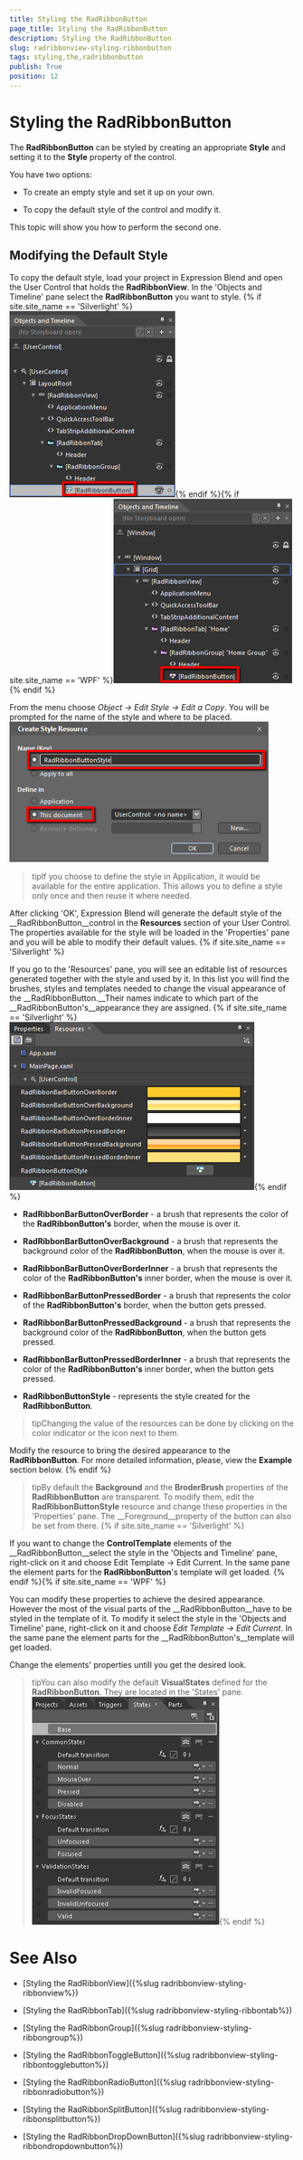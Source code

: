 ```yaml
---
title: Styling the RadRibbonButton
page_title: Styling the RadRibbonButton
description: Styling the RadRibbonButton
slug: radribbonview-styling-ribbonbutton
tags: styling,the,radribbonbutton
publish: True
position: 12
---
```


# Styling the RadRibbonButton



The __RadRibbonButton__ can be styled by creating an appropriate __Style__ and setting it to the __Style__ property of the control.
			

You have two options:

* To create an empty style and set it up on your own.

* To copy the default style of the control and modify it.

This topic will show you how to perform the second one.

## Modifying the Default Style

To copy the default style, load your project in Expression Blend and open the User Control that holds the __RadRibbonView__. In the 'Objects and Timeline' pane select the __RadRibbonButton__ you want to style.
				{% if site.site_name == 'Silverlight' %}![](images/RibbonView_Styling_Button_Locate.png){% endif %}{% if site.site_name == 'WPF' %}![](images/RibbonView_Styling_Button_LocateWPF.png){% endif %}

From the menu choose *Object -> Edit Style -> Edit a Copy*. You will be prompted for the name of the style and where to be placed.
				![](images/RibbonView_Styling_Button_CreateStyle.png)

>tipIf you choose to define the style in Application, it would be available for the entire application. This allows you to define a style only once and then reuse it where needed.

After clicking 'OK', Expression Blend will generate the default style of the __RadRibbonButton__control in the __Resources__ section of your User Control. The properties available for the style will be loaded in the 'Properties' pane and you will be able to modify their default values.
				{% if site.site_name == 'Silverlight' %}

If you go to the 'Resources' pane, you will see an editable list of resources generated together with the style and used by it. In this list you will find the brushes, styles and templates needed to change the visual appearance of the __RadRibbonButton.__Their names indicate to which part of the __RadRibbonButton's__appearance they are assigned.
					{% if site.site_name == 'Silverlight' %}![](images/RibbonView_Styling_Button_Resources.png){% endif %}

* __RadRibbonBarButtonOverBorder__ - a brush that represents the color of the __RadRibbonButton's__ border, when the mouse is over it.
          

* __RadRibbonBarButtonOverBackground__ - a brush that represents the background color of the __RadRibbonButton__, when the mouse is over it.
          

* __RadRibbonBarButtonOverBorderInner__ - a brush that represents the color of the __RadRibbonButton's__ inner border, when the mouse is over it.
          

* __RadRibbonBarButtonPressedBorder__ - a brush that represents the color of the __RadRibbonButton's__ border, when the button gets pressed.
          

* __RadRibbonBarButtonPressedBackground__ - a brush that represents the background color of the __RadRibbonButton__, when the button gets pressed.
          

* __RadRibbonBarButtonPressedBorderInner__ - a brush that represents the color of the __RadRibbonButton's__ inner border, when the button gets pressed.
          

* __RadRibbonButtonStyle__ - represents the style created for the __RadRibbonButton__.
          

>tipChanging the value of the resources can be done by clicking on the color indicator or the icon next to them.

Modify the resource to bring the desired appearance to the __RadRibbonButton__. For more detailed information, please, view the __Example__ section below.
					{% endif %}

>tipBy default the __Background__ and the __BroderBrush__ properties of the __RadRibbonButton__ are transparent. To modify them, edit the __RadRibbonButtonStyle__ resource and change these properties in the 'Properties' pane. The __Foreground__property of the button can also be set from there.
          {% if site.site_name == 'Silverlight' %}

If you want to change the __ControlTemplate__ elements of the __RadRibbonButton__select the style in the 'Objects and Timeline' pane, right-click on it and choose Edit Template -> Edit Current. In the same pane the element parts for the __RadRibbonButton__'s template will get loaded.
					{% endif %}{% if site.site_name == 'WPF' %}

You can modify these properties to achieve the desired appearance. However the most of the visual parts of the __RadRibbonButton__have to be styled in the template of it. To modify it select the style in the 'Objects and Timeline' pane, right-click on it and choose *Edit Template -> Edit Current*. In the same pane the element parts for the __RadRibbonButton's__template will get loaded.
					

Change the elements' properties untill you get the desired look.

>tipYou can also modify the default __VisualStates__ defined for the __RadRibbonButton__. They are located in the 'States' pane.
						![Ribbon View Styling Button States](images/RibbonView_Styling_Button_States.png){% endif %}

# See Also

 * [Styling the RadRibbonView]({%slug radribbonview-styling-ribbonview%})

 * [Styling the RadRibbonTab]({%slug radribbonview-styling-ribbontab%})

 * [Styling the RadRibbonGroup]({%slug radribbonview-styling-ribbongroup%})

 * [Styling the RadRibbonToggleButton]({%slug radribbonview-styling-ribbontogglebutton%})

 * [Styling the RadRibbonRadioButton]({%slug radribbonview-styling-ribbonradiobutton%})

 * [Styling the RadRibbonSplitButton]({%slug radribbonview-styling-ribbonsplitbutton%})

 * [Styling the RadRibbonDropDownButton]({%slug radribbonview-styling-ribbondropdownbutton%})

